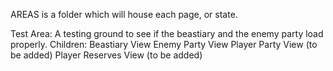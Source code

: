 AREAS is a folder which will house each page, or state.

Test Area: 
    A testing ground to see if the beastiary and the enemy party load properly.
    Children:
        Beastiary View
        Enemy Party View
        Player Party View (to be added)
        Player Reserves View (to be added)
